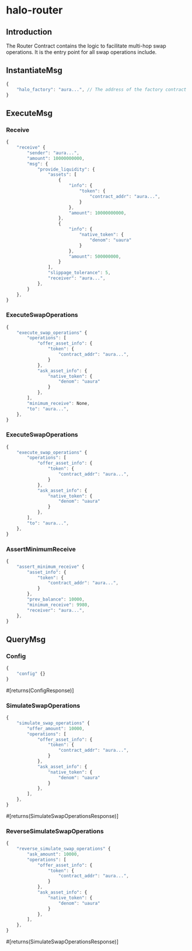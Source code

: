 # halo-router
## Introduction
The Router Contract contains the logic to facilitate multi-hop swap operations. It is the entry point for all swap operations include.
## InstantiateMsg
```javascript
{
    "halo_factory": "aura...", // The address of the factory contract
}
```

## ExecuteMsg

### Receive
```javascript
{
    "receive" {
        "sender": "aura...",
        "amount": 10000000000,
        "msg": {
            "provide_liquidity": {
                "assets": [
                    {
                        "info": {
                            "token": {
                                "contract_addr": "aura...",
                            }
                        },
                        "amount": 10000000000,
                    },
                    {
                        "info": {
                            "native_token": {
                                "denom": "uaura"
                            }
                        },
                        "amount": 500000000,
                    }
                ],
                "slippage_tolerance": 5,
                "receiver": "aura...",
            },
        }
    },
}
```

### ExecuteSwapOperations
```javascript
{
    "execute_swap_operations" {
        "operations": [
            "offer_asset_info": {
                "token": {
                    "contract_addr": "aura...",
                }
            },
            "ask_asset_info": {
                "native_token": {
                    "denom": "uaura"
                }
            },
        ],
        "minimum_receive": None,
        "to": "aura...",
    },
}
```
### ExecuteSwapOperations
```javascript
{
    "execute_swap_operations" {
        "operations": [
            "offer_asset_info": {
                "token": {
                    "contract_addr": "aura...",
                }
            },
            "ask_asset_info": {
                "native_token": {
                    "denom": "uaura"
                }
            },
        ],
        "to": "aura...",
    },
}
```
### AssertMinimumReceive
```javascript
{
    "assert_minimum_receive" {
        "asset_info": {
            "token": {
                "contract_addr": "aura...",
            }
        },
        "prev_balance": 10000,
        "minimum_receive": 9980,
        "receiver": "aura...",
    },
}
```

## QueryMsg
### Config
```javascript
{
    "config" {}
}
```
#[returns(ConfigResponse)]

### SimulateSwapOperations
```javascript
{
    "simulate_swap_operations" {
        "offer_amount": 10000,
        "operations": [
            "offer_asset_info": {
                "token": {
                    "contract_addr": "aura...",
                }
            },
            "ask_asset_info": {
                "native_token": {
                    "denom": "uaura"
                }
            },
        ],
    },
}
```
#[returns(SimulateSwapOperationsResponse)]

### ReverseSimulateSwapOperations
```javascript
{
    "reverse_simulate_swap_operations" {
        "ask_amount": 10000,
        "operations": [
            "offer_asset_info": {
                "token": {
                    "contract_addr": "aura...",
                }
            },
            "ask_asset_info": {
                "native_token": {
                    "denom": "uaura"
                }
            },
        ],
    },
}
```
#[returns(SimulateSwapOperationsResponse)]
